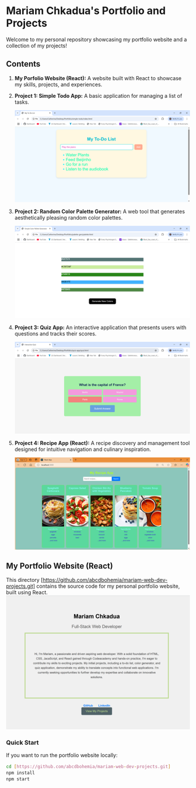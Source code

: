 
# Mariam Chkadua's Portfolio and Projects

Welcome to  my personal repository showcasing my portfolio website and a collection of my projects!

## Contents

1. **My Porfolio Website (React):** A website built with React to showcase my skills, projects, and experiences.
2. **Project 1: Simple Todo App:** A basic application for managing a list of tasks. 

    <img src="images\todo.png" width="600" alt="Image of the Simple Todo App." >
3. **Project 2: Random Color Palette Generator:** A web tool that generates aesthetically pleasing random color palettes. 
    
    <img src="images\palette.png" width="600" alt="Image of the Random Color Palette Generator." >
4. **Project 3: Quiz App:** An interactive application that presents users with questions and tracks their scores. 
    
    <img src="images\quiz.png" width="600" alt="Image of the Quiz App." >
5. **Project 4: Recipe App (React):** A recipe discovery and management tool designed for intuitive navigation and culinary inspiration. 
    
    <img src="images\recipe.png" width="600" alt="Image of the Recipe App." >

## My Portfolio Website (React)

This directory [https://github.com/abcdbohemia/mariam-web-dev-projects.git] contains the source code for my personal portfolio website, built using React.
<img src="images\portfolio-website.png" width="600" alt="Image of the initial viewport" >

### Quick Start
If you want to run the portfolio website locally:
```bash
cd [https://github.com/abcdbohemia/mariam-web-dev-projects.git]
npm install
npm start
